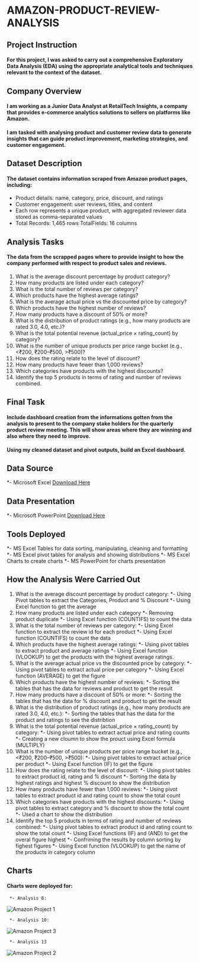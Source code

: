 # AMAZON-PRODUCT-REVIEW-ANALYSIS

## Project Instruction

#### For this project, I was asked to carry out a comprehensive Exploratory Data Analysis (EDA) using the appropriate analytical tools and techniques relevant to the context of the dataset.

## Company Overview
#### I am working as a Junior Data Analyst at RetailTech Insights, a company that provides e-commerce analytics solutions to sellers on platforms like Amazon.
#### I am tasked with analysing product and customer review data to generate insights that can guide product improvement, marketing strategies, and customer engagement.

## Dataset Description
#### The dataset contains information scraped from Amazon product pages, including:
   - Product details: name, category, price, discount, and ratings
   - Customer engagement: user reviews, titles, and content
   - Each row represents a unique product, with aggregated reviewer data stored as comma-separated values
   - Total Records: 1,465 rows TotalFields: 16 columns

## Analysis Tasks
#### The data from the scrapped pages where to provide insight to how the company performed with respect to product sales and reviews.

   1. What is the average discount percentage by product category?
   2. How many products are listed under each category?
   3. What is the total number of reviews per category?
   4. Which products have the highest average ratings?
   5. What is the average actual price vs the discounted price by category?
   6. Which products have the highest number of reviews?
   7. How many products have a discount of 50% or more?
   8. What is the distribution of product ratings (e.g., how many products are rated 3.0, 4.0, etc.)?
   9. What is the total potential revenue (actual_price × rating_count) by category?
   10. What is the number of unique products per price range bucket (e.g., <₹200, ₹200–₹500, >₹500)?
   11. How does the rating relate to the level of discount?
   12. How many products have fewer than 1,000 reviews?
   13. Which categories have products with the highest discounts?
   14. Identify the top 5 products in terms of rating and number of reviews combined.

## Final Task

#### Include dashboard creation from the informations gotten from the analysis to present to the company stake holders for the quarterly product review meeting. This will show areas where they are winning and also where they need to improve.

#### Using my cleaned dataset and pivot outputs, build an Excel dashboard.

## Data Source
   *- Microsoft Excel [Download Here](https://microsoft-excel.en.download.it/download)

## Data Presentation
   *- Microsoft PowerPoint [Download Here](https://microsoft-powerpoint.en.download.it/download)

## Tools Deployed
   *- MS Excel Tables for data sorting, manipulating, cleaning and formatting
   *- MS Excel pivot tables for analysis and showing distributions
   *- MS Excel Charts to create charts
   *- MS PowerPoint for charts presentation

## How the Analysis Were Carried Out
   1. What is the average discount percentage by product category:
      *- Using Pivot tables to extract the Categories, Product and % Discount
      *- Using Excel function to get the average 
   2. How many products are listed under each category
      *- Removing product duplicate
      *- Using Excel function (COUNTIFS) to count the data  
   3. What is the total number of reviews per category:
      *- Using Excel function to extract the review id for each product
      *- Using Excel function (COUNTIFS) to count the data 
   4. Which products have the highest average ratings:
      *- Using pivot tables to extract product and average ratings
      *- Using Excel function (VLOOKUP) to get the products with the highest average ratings. 
   5. What is the average actual price vs the discounted price by category:
      *- Using pivot tables to extract actual price per category
      *- Using Excel function (AVERAGE) to get the figure
   6. Which products have the highest number of reviews:
      *- Sorting the tables that has the data for reviews and product to get the result
   7. How many products have a discount of 50% or more:
      *- Sorting the tables that has the data for % discount and product to get the result
   8. What is the distribution of product ratings (e.g., how many products are rated 3.0, 4.0, etc.):
      *- Sorting the tables that has the data for the product and ratings to see the distribtion
   9. What is the total potential revenue (actual_price × rating_count) by category:
      *- Using pivot tables to extract actual price and rating counts
      *- Creating a new cloumn to show the prouct using Excel formula (MULTIPLY)
   10. What is the number of unique products per price range bucket (e.g., <₹200, ₹200–₹500, >₹500):
      *- Using pivot tables to extract actual price per product
      *- Using Excel function (IF) to get the figure
   11. How does the rating relate to the level of discount:
      *- Using pivot tables to extract product id, rating and % discount
      *- Sorting the data by highest ratings and highest % discount to show the distribution
   12. How many products have fewer than 1,000 reviews:
      *- Using pivot tables to extract product id and rating count to show the total count
   13. Which categories have products with the highest discounts:
      *- Using pivot tables to extract category and % discount to show the total count
      *- Used a chart to show the distribution
   14. Identify the top 5 products in terms of rating and number of reviews combined:
      *- Using pivot tables to extract product id and rating count to show the total count
      *- Using Excel functions (IF) and (AND) to get the overal figure highest
      *- Confriming the results by column sorting by fighest figures 
      *- Using Excel function (VLOOKUP) to get the name of the products in category column
       
## Charts
#### Charts were deployed for:
     *- Analysis 8:
![Amazon Project 1](https://github.com/user-attachments/assets/3a76f038-00ee-48b4-9f03-b6b25f55a51d)
    
     *- Analysis 10:
![Amazon Project 3](https://github.com/user-attachments/assets/b931dda2-8a72-465d-ac0b-b145c0cd9ca5)
    
     *- Analysis 13
![Amazon Project 2](https://github.com/user-attachments/assets/5182fccf-d7a5-411d-8c70-242c7bfe7ad2)
